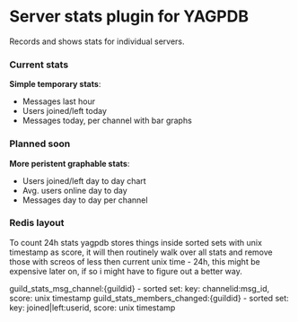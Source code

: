 # Server stats plugin for YAGPDB

Records and shows stats for individual servers.

### Current stats

**Simple temporary stats**:

 - Messages last hour
 - Users joined/left today
 - Messages today, per channel with bar graphs

### Planned soon

**More peristent graphable stats**:

 - Users joined/left day to day chart
 - Avg. users online day to day
 - Messages day to day per channel


### Redis layout

To count 24h stats yagpdb stores things inside sorted sets with unix timestamp as score, it will then routinely walk over all stats and remove those with screos of less then current unix time - 24h, this might be expensive later on, if so i might have to figure out a better way.

guild_stats_msg_channel:{guildid} - sorted set: key: channelid:msg_id, score: unix timestamp
guild_stats_members_changed:{guildid} - sorted set: key: joined|left:userid, score: unix timestamp

